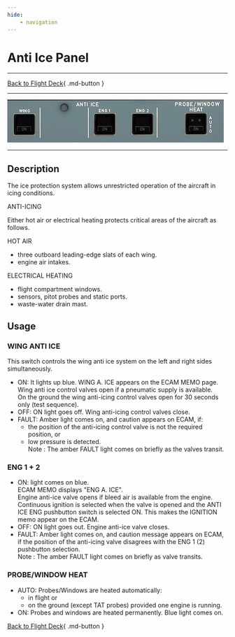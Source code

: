 ```yaml
---
hide:
    - navigation
---
```


# Anti Ice Panel

---

[Back to Flight Deck](../flight-deck.md){ .md-button }

---

![Anti Ice Panel](../../../assets/a32nx-briefing/overhead-panel/Anti-Ice-Panel.png "Anti Ice Panel")

---

## Description

The ice protection system allows unrestricted operation of the aircraft in icing conditions.

ANTI-ICING

Either hot air or electrical heating protects critical areas of the aircraft as follows.

HOT AIR

- three outboard leading-edge slats of each wing.
- engine air intakes.

ELECTRICAL HEATING

- flight compartment windows.
- sensors, pitot probes and static ports.
- waste-water drain mast.

## Usage

### WING ANTI ICE

This switch controls the wing anti ice system on the left and right sides simultaneously.

- ON: It lights up blue.
    WING A. ICE appears on the ECAM MEMO page.<br/>
    Wing anti ice control valves open if a pneumatic supply is available.<br/>
    On the ground the wing anti-icing control valves open for 30 seconds only (test sequence).<br/>
- OFF: ON light goes off. Wing anti-icing control valves close.
- FAULT: Amber light comes on, and caution appears on ECAM, if:
    - the position of the anti-icing control valve is not the required position, or
    - low pressure is detected.<br/>
    Note : The amber FAULT light comes on briefly as the valves transit.

### ENG 1 + 2

- ON: light comes on blue.<br/>
    ECAM MEMO displays "ENG A. ICE".<br/>
    Engine anti-ice valve opens if bleed air is available from the engine.<br/>
    Continuous ignition is selected when the valve is opened and the ANTI ICE ENG pushbutton switch is selected ON. This makes the IGNITION memo appear on the ECAM.
- OFF: ON light goes out. Engine anti-ice valve closes.
- FAULT: Amber light comes on, and caution message appears on ECAM, if the position of the anti-icing valve disagrees with the ENG 1 (2) pushbutton selection.<br/>
   Note : The amber FAULT light comes on briefly as valve transits.

###  PROBE/WINDOW HEAT

- AUTO: Probes/Windows are heated automatically:
    - in flight or
    - on the ground (except TAT probes) provided one engine is running.
- ON: Probes and windows are heated permanently. Blue light comes on.

[Back to Flight Deck](../flight-deck.md){ .md-button }
